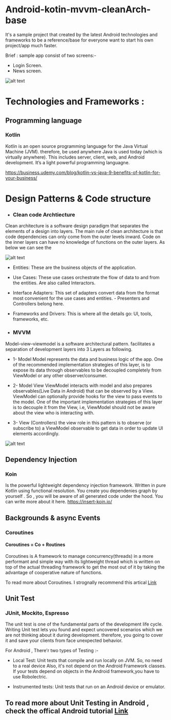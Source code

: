 # Android-kotin-mvvm-cleanArch-base 
 
It's a sample project that created by the latest Android technologies and frameworks to be a reference/base for everyone want to start his own project/app much faster.

Brief :  sample app consist of two screens:-
-  Login Screen.
-  News screen. 

![alt text](https://user-images.githubusercontent.com/8023216/69697185-3ded0280-10fb-11ea-80d6-661d0ba8e76c.png)

# Technologies and Frameworks : 
 
## Programming language
### Kotlin

Kotlin is an open source programming language for the Java Virtual Machine (JVM). therefore, be used anywhere Java is used today (which is virtually anywhere). This includes server, client, web, and Android development. It’s a light powerful programming languagne. 

https://business.udemy.com/blog/kotlin-vs-java-9-benefits-of-kotlin-for-your-business/

# Design Patterns & Code structure

- ### Clean code Archtiecture

Clean architecture is a software design paradigm that separates the elements of a design into layers. The main rule of clean architecture is that code dependencies can only come from the outer levels inward. Code on the inner layers can have no knowledge of functions on the outer layers. As below we can see the 


![alt text](https://blog.cleancoder.com/uncle-bob/images/2012-08-13-the-clean-architecture/CleanArchitecture.jpg)

- Entities: These are the business objects of the application.
- Use Cases: These use cases orchestrate the flow of data to and from the entities. Are also called Interactors.
- Interface Adapters: This set of adapters convert data from the format most convenient for the use cases and entities. - Presenters and Controllers belong here.
- Frameworks and Drivers: This is where all the details go: UI, tools, frameworks, etc.

- ### MVVM
Model–view–viewmodel is a software architectural pattern. facilitates a separation of development layers into 3 Layers as following. 

- 1- Model
Model represents the data and business logic of the app. One of the recommended implementation strategies of this layer, is to expose its data through observables to be decoupled completely from ViewModel or any other observer/consumer.

- 2- Model View 
ViewModel interacts with model and also prepares observables(Live Data in Android) that can be observed by a View. ViewModel can optionally provide hooks for the view to pass events to the model.
One of the important implementation strategies of this layer is to decouple it from the View, i.e, ViewModel should not be aware about the view who is interacting with.

- 3- View (Controllers)
the view role in this pattern is to observe (or subscribe to) a ViewModel observable to get data in order to update UI elements accordingly.

![alt text](https://www.researchgate.net/publication/275258051/figure/fig3/AS:294465420972038@1447217435491/The-Model-View-ViewModel-MVVM-architectural-pattern-In-MVVM-the-View-layer-is.png)


## Dependency Injection
### Koin
Is the powerful lightweight dependency injection framework. Written in pure Kotlin using functional resolution. You create you dependenies graph by yourself . So , you will be aware of all generated code under the hood. You can write more about it here. https://insert-koin.io/  

## Backgrounds & async Events
### Coroutines
#### Coroutines = Co + Routines
Coroutines is A framework to manage concurrency(threads) in a more performant and simple way with its lightweight thread which is written on top of the actual threading framework to get the most out of it by taking the advantage of cooperative nature of functions. 

To read more about Coroutines. I strognally recommend this artical <a href="https://blog.mindorks.com/mastering-kotlin-coroutines-in-android-step-by-step-guide">Link</a>

## Unit Test
### JUnit, Mockito, Espresso

The unit test is one of the fundamental parts of the development life cycle. Writing Unit test lets you found and expect uncovered scenarios which we are not thinking about it during development. therefore, you going to cover it and save your clients from face unexpected behavior.

For Android , There'r two types of Testing :- 

-  Local Test: Unit tests that compile and run locally on JVM. So, no need to a real device Also, it's not depend on the Android Framework classes. If your tests depend on objects in the Android framework,you have to use Robolectric.

- Instrumented tests: Unit tests that run on an Android device or emulator.

## To read more about Unit Testing in Android , check the offical Android tutorial <a href="https://developer.android.com/training/testing/unit-testing">Link</a>



